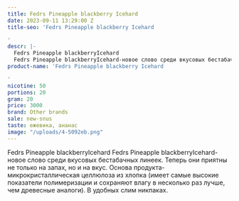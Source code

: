 ```yaml
---
title: Fedrs Pineapple blackberry Icehard
date: 2023-09-11 13:29:00 Z
title-seo: 'Fedrs Pineapple blackberry Icehard

'
descr: |-
  Fedrs Pineapple blackberryIcehard
  Fedrs Pineapple blackberryIcehard-новое слово среди вкусовых бестабачных линеек. Теперь они приятны не только на запах, но и на вкус. Основа продукта-микрокристаллическая целлюлоза из хлопка (имеет самые высокие показатели полимеризации и сохраняют влагу в несколько раз лучше, чем древесные аналоги). В удобных слим никпаках.
product-name: 'Fedrs Pineapple blackberry Icehard

'
nicotine: 50
portions: 20
gram: 20
price: 3000
brand: Other brands
sale: new-snus
taste: ежевика, ананас
image: "/uploads/4-5092eb.png"
---
```


Fedrs Pineapple blackberryIcehard
Fedrs Pineapple blackberryIcehard-новое слово среди вкусовых бестабачных линеек. Теперь они приятны не только на запах, но и на вкус. Основа продукта-микрокристаллическая целлюлоза из хлопка (имеет самые высокие показатели полимеризации и сохраняют влагу в несколько раз лучше, чем древесные аналоги). В удобных слим никпаках.